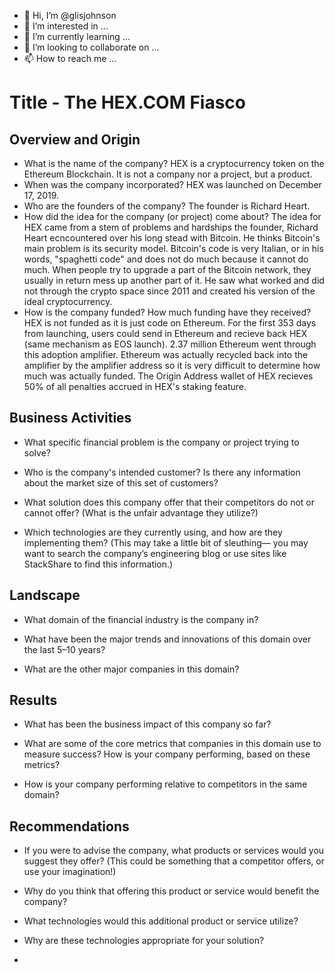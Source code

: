 - 👋 Hi, I’m @glisjohnson
- 👀 I’m interested in ...
- 🌱 I’m currently learning ...
- 💞️ I’m looking to collaborate on ...
- 📫 How to reach me ...


# Title - The HEX.COM Fiasco

## Overview and Origin

* What is the name of the company?
HEX is a cryptocurrency token on the Ethereum Blockchain. It is not a company nor a project, but a product. 
* When was the company incorporated?
HEX was launched on December 17, 2019.
* Who are the founders of the company?
The founder is Richard Heart.
* How did the idea for the company (or project) come about?
The idea for HEX came from a stem of problems and hardships the founder, Richard Heart ecncountered over his long stead with Bitcoin. He thinks Bitcoin's
main problem is its security model. Bitcoin's code is very Italian, or in his words, "spaghetti code" and does not do much because it cannot do much. 
When people try to upgrade a part of the Bitcoin network, they usually in return mess up another part of it. He saw what worked and did not through the
crypto space since 2011 and created his version of the ideal cryptocurrency.
* How is the company funded? How much funding have they received?
HEX is not funded as it is just code on Ethereum. For the first 353 days from launching, users could send in Ethereum and recieve back HEX (same mechanism
as EOS launch). 2.37 million Ethereum went through this adoption amplifier. Ethereum was actually recycled back into the amplifier by the amplifier 
address so it is very difficult to determine how much was actually funded. 
The Origin Address wallet of HEX recieves 50% of all penalties accrued in HEX's staking feature. 

## Business Activities

* What specific financial problem is the company or project trying to solve?

* Who is the company's intended customer?  Is there any information about the market size of this set of customers?

* What solution does this company offer that their competitors do not or cannot offer? (What is the unfair advantage they utilize?)

* Which technologies are they currently using, and how are they implementing them? (This may take a little bit of sleuthing–– you may want to search the company’s engineering blog or use sites like StackShare to find this information.)


## Landscape

* What domain of the financial industry is the company in?

* What have been the major trends and innovations of this domain over the last 5–10 years?

* What are the other major companies in this domain?


## Results

* What has been the business impact of this company so far?

* What are some of the core metrics that companies in this domain use to measure success? How is your company performing, based on these metrics?

* How is your company performing relative to competitors in the same domain?


## Recommendations

* If you were to advise the company, what products or services would you suggest they offer? (This could be something that a competitor offers, or use your imagination!)

* Why do you think that offering this product or service would benefit the company?

* What technologies would this additional product or service utilize?

* Why are these technologies appropriate for your solution?
* 
<!---
glisjohnson/glisjohnson is a ✨ special ✨ repository because its `README.md` (this file) appears on your GitHub profile.
You can click the Preview link to take a look at your changes.
--->
